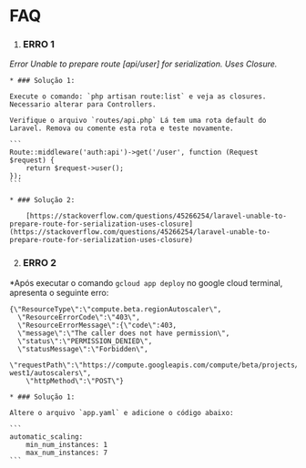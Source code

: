 
# FAQ

  1. ### ERRO 1  

  *Error Unable to prepare route [api/user] for serialization. Uses Closure.*

    * ### Solução 1:  

    Execute o comando: `php artisan route:list` e veja as closures. Necessario alterar para Controllers.

    Verifique o arquivo `routes/api.php` Lá tem uma rota default do Laravel. Remova ou comente esta rota e teste novamente.

    ```
    Route::middleware('auth:api')->get('/user', function (Request $request) {
        return $request->user();
    });
    ```

    * ### Solução 2:  

	    [https://stackoverflow.com/questions/45266254/laravel-unable-to-prepare-route-for-serialization-uses-closure](https://stackoverflow.com/questions/45266254/laravel-unable-to-prepare-route-for-serialization-uses-closure)


  2. ### ERRO 2  

  *Após executar o comando `gcloud app deploy` no google cloud terminal, apresenta o seguinte erro:

  ```
  {\"ResourceType\":\"compute.beta.regionAutoscaler\",
    \"ResourceErrorCode\":\"403\",
    \"ResourceErrorMessage\":{\"code\":403,
    \"message\":\"The caller does not have permission\",
    \"status\":\"PERMISSION_DENIED\",
    \"statusMessage\":\"Forbidden\", 
    \"requestPath\":\"https://compute.googleapis.com/compute/beta/projects/<MYAPPNAME>/regions/europe-west1/autoscalers\",
      \"httpMethod\":\"POST\"}	
  ```

    * ### Solução 1:  

    Altere o arquivo `app.yaml` e adicione o código abaixo:

    ```
    automatic_scaling:
        min_num_instances: 1
        max_num_instances: 7 
    ```